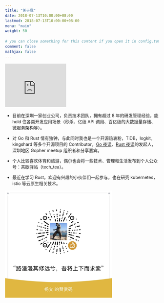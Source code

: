 ```yaml
---
title: "关于我"
date: 2018-07-13T10:00:00+08:00
lastmod: 2018-07-13T10:00:00+08:00
menu: "main"
weight: 50

# you can close something for this content if you open it in config.toml.
comment: false
mathjax: false
---
```


<iframe src="https://githubbadge.appspot.com/yangwenmai?s=1" style="border: 0;height: 142px;width: 200px;overflow: hidden;" frameBorder="0"></iframe>

- 目前在深圳一家创业公司，负责技术团队，拥有超过 8 年的研发管理经验，能 hold 住各类开发应用场景（秒杀、亿级 API 调用、百亿级的大数据量存储、微服务架构等）。

- 对 Go 和 Rust 情有独钟，与此同时我也是一个开源热衷粉，TiDB，logkit, kingshard 等多个开源项目的 Contributor，[Go 夜读](https://github.com/developer-learning/night-reading-go)、[Rust 夜读](https://github.com/developer-learning/night-reading-rust)的发起人，深圳地区 Gopher meetup 组织者和分享嘉宾。

- 个人比较喜欢体育和旅游，偶尔也会将一些技术、管理和生活发布到个人公众号：茶歇驿站（tech_tea）。

- 最近在学习 Rust，欢迎有兴趣的小伙伴们一起参与，也在研究 kubernetes，istio 等云原生相关技术。

<img src="https://raw.githubusercontent.com/yangwenmai/maiyang.me/master/blog/money.jpg" width="350px;"/>